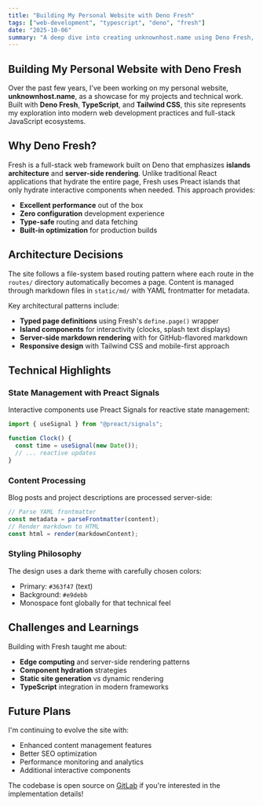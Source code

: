 ```yaml
---
title: "Building My Personal Website with Deno Fresh"
tags: ["web-development", "typescript", "deno", "fresh"]
date: "2025-10-06"
summary: "A deep dive into creating unknownhost.name using Deno Fresh, TypeScript, and Tailwind CSS - my journey in building a modern, performant personal website."
---
```


## Building My Personal Website with Deno Fresh

Over the past few years, I've been working on my personal website,
**unknownhost.name**, as a showcase for my projects and technical work. Built
with **Deno Fresh**, **TypeScript**, and **Tailwind CSS**, this site represents
my exploration into modern web development practices and full-stack JavaScript
ecosystems.

## Why Deno Fresh?

Fresh is a full-stack web framework built on Deno that emphasizes **islands
architecture** and **server-side rendering**. Unlike traditional React
applications that hydrate the entire page, Fresh uses Preact islands that only
hydrate interactive components when needed. This approach provides:

- **Excellent performance** out of the box
- **Zero configuration** development experience
- **Type-safe** routing and data fetching
- **Built-in optimization** for production builds

## Architecture Decisions

The site follows a file-system based routing pattern where each route in the
`routes/` directory automatically becomes a page. Content is managed through
markdown files in `static/md/` with YAML frontmatter for metadata.

Key architectural patterns include:

- **Typed page definitions** using Fresh's `define.page()` wrapper
- **Island components** for interactivity (clocks, splash text displays)
- **Server-side markdown rendering** with for GitHub-flavored markdown
- **Responsive design** with Tailwind CSS and mobile-first approach

## Technical Highlights

### State Management with Preact Signals

Interactive components use Preact Signals for reactive state management:

```typescript
import { useSignal } from "@preact/signals";

function Clock() {
  const time = useSignal(new Date());
  // ... reactive updates
}
```

### Content Processing

Blog posts and project descriptions are processed server-side:

```typescript
// Parse YAML frontmatter
const metadata = parseFrontmatter(content);
// Render markdown to HTML
const html = render(markdownContent);
```

### Styling Philosophy

The design uses a dark theme with carefully chosen colors:

- Primary: `#363f47` (text)
- Background: `#e9debb`
- Monospace font globally for that technical feel

## Challenges and Learnings

Building with Fresh taught me about:

- **Edge computing** and server-side rendering patterns
- **Component hydration** strategies
- **Static site generation** vs dynamic rendering
- **TypeScript** integration in modern frameworks

## Future Plans

I'm continuing to evolve the site with:

- Enhanced content management features
- Better SEO optimization
- Performance monitoring and analytics
- Additional interactive components

The codebase is open source on
[GitLab](https://gitlab.com/Chrono-byte/personal-site-alyx) if you're interested
in the implementation details!
